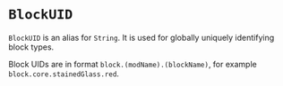 # `BlockUID`
`BlockUID` is an alias for `String`. It is used for globally uniquely identifying block types.

Block UIDs are in format `block.(modName).(blockName)`, for example `block.core.stainedGlass.red`.